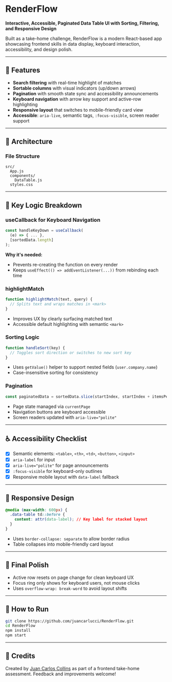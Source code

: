 # RenderFlow

**Interactive, Accessible, Paginated Data Table UI with Sorting, Filtering, and Responsive Design**

Built as a take-home challenge, RenderFlow is a modern React-based app showcasing frontend skills in data display, keyboard interaction, accessibility, and design polish.

---

## 🔧 Features

* **Search filtering** with real-time highlight of matches
* **Sortable columns** with visual indicators (up/down arrows)
* **Pagination** with smooth state sync and accessibility announcements
* **Keyboard navigation** with arrow key support and active-row highlighting
* **Responsive layout** that switches to mobile-friendly card view
* **Accessible**: `aria-live`, semantic tags, `:focus-visible`, screen reader support

---

## 🧠 Architecture

### File Structure

```
src/
  App.js
  components/
    DataTable.js
  styles.css
```

---

## 📄 Key Logic Breakdown

### useCallback for Keyboard Navigation

```js
const handleKeyDown = useCallback(
  (e) => { ... },
  [sortedData.length]
);
```

**Why it's needed:**

* Prevents re-creating the function on every render
* Keeps `useEffect(() => addEventListener(...))` from rebinding each time

### highlightMatch

```js
function highlightMatch(text, query) {
  // Splits text and wraps matches in <mark>
}
```

* Improves UX by clearly surfacing matched text
* Accessible default highlighting with semantic `<mark>`

### Sorting Logic

```js
function handleSort(key) {
  // Toggles sort direction or switches to new sort key
}
```

* Uses `getValue()` helper to support nested fields (`user.company.name`)
* Case-insensitive sorting for consistency

### Pagination

```js
const paginatedData = sortedData.slice(startIndex, startIndex + itemsPerPage);
```

* Page state managed via `currentPage`
* Navigation buttons are keyboard accessible
* Screen readers updated with `aria-live="polite"`

---

## ♿ Accessibility Checklist

* [x] Semantic elements: `<table>`, `<th>`, `<td>`, `<button>`, `<input>`
* [x] `aria-label` for input
* [x] `aria-live="polite"` for page announcements
* [x] `:focus-visible` for keyboard-only outlines
* [x] Responsive mobile layout with `data-label` fallback

---

## 🧪 Responsive Design

```css
@media (max-width: 600px) {
  .data-table td::before {
    content: attr(data-label); // Key label for stacked layout
  }
}
```

* Uses `border-collapse: separate` to allow border radius
* Table collapses into mobile-friendly card layout

---

## 🧼 Final Polish

* Active row resets on page change for clean keyboard UX
* Focus ring only shows for keyboard users, not mouse clicks
* Uses `overflow-wrap: break-word` to avoid layout shifts

---

## 🚀 How to Run

```bash
git clone https://github.com/juancarlucci/RenderFlow.git
cd RenderFlow
npm install
npm start
```

---

## 🙌 Credits

Created by [Juan Carlos Collins](https://juancarloscollins.com) as part of a frontend take-home assessment. Feedback and improvements welcome!

